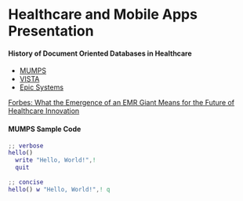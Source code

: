 Healthcare and Mobile Apps Presentation
==================================


#### History of Document Oriented Databases in Healthcare  
- [MUMPS](http://en.wikipedia.org/wiki/MUMPS)    
- [VISTA](http://en.wikipedia.org/wiki/VistA)  
- [Epic Systems](http://en.wikipedia.org/wiki/Epic_Systems)  


[Forbes:  What the Emergence of an EMR Giant Means for the Future of Healthcare Innovation](http://www.forbes.com/sites/davidshaywitz/2012/06/09/epic-challenge-what-the-emergence-of-an-emr-giant-means-for-the-future-of-healthcare-innovation/)


#### MUMPS Sample Code

````M
;; verbose
hello()
  write "Hello, World!",!
  quit
  
;; concise
hello() w "Hello, World!",! q

````

